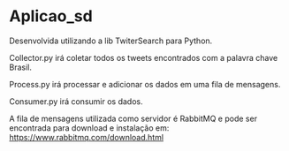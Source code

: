 # Aplicao_sd

Desenvolvida utilizando a lib TwiterSearch para Python.

Collector.py  irá coletar todos os tweets encontrados com a palavra chave Brasil.

Process.py irá processar e adicionar os dados em uma fila de mensagens.

Consumer.py irá consumir os dados.

A fila de mensagens utilizada como servidor é RabbitMQ e pode ser encontrada para download e instalação em: https://www.rabbitmq.com/download.html
